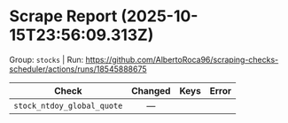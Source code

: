 # Scrape Report (2025-10-15T23:56:09.313Z)

Group: `stocks`  |  Run: https://github.com/AlbertoRoca96/scraping-checks-scheduler/actions/runs/18545888675

| Check | Changed | Keys | Error |
|---|:---:|:--|:--|
| `stock_ntdoy_global_quote` | — |  |  |
